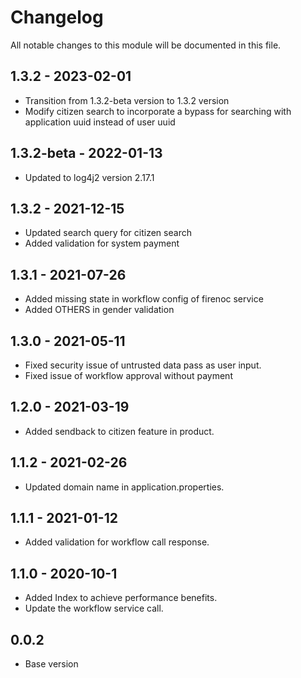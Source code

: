 

# Changelog
All notable changes to this module will be documented in this file.

## 1.3.2 - 2023-02-01

- Transition from 1.3.2-beta version to 1.3.2 version
- Modify citizen search to incorporate a bypass for searching with application uuid instead of user uuid

## 1.3.2-beta - 2022-01-13

- Updated to log4j2 version 2.17.1

## 1.3.2 - 2021-12-15

- Updated search query for citizen search
- Added validation for system payment

## 1.3.1 - 2021-07-26

- Added missing state in workflow config of firenoc service
- Added OTHERS in gender validation 

## 1.3.0 - 2021-05-11

- Fixed security issue of untrusted data pass as user input.
- Fixed issue of workflow approval without payment

## 1.2.0 - 2021-03-19

- Added sendback to citizen feature in product.

## 1.1.2 - 2021-02-26

- Updated domain name in application.properties.

## 1.1.1 - 2021-01-12

- Added validation for workflow call response.

## 1.1.0 - 2020-10-1

- Added Index to achieve performance benefits.
- Update the workflow service call.

## 0.0.2

- Base version
